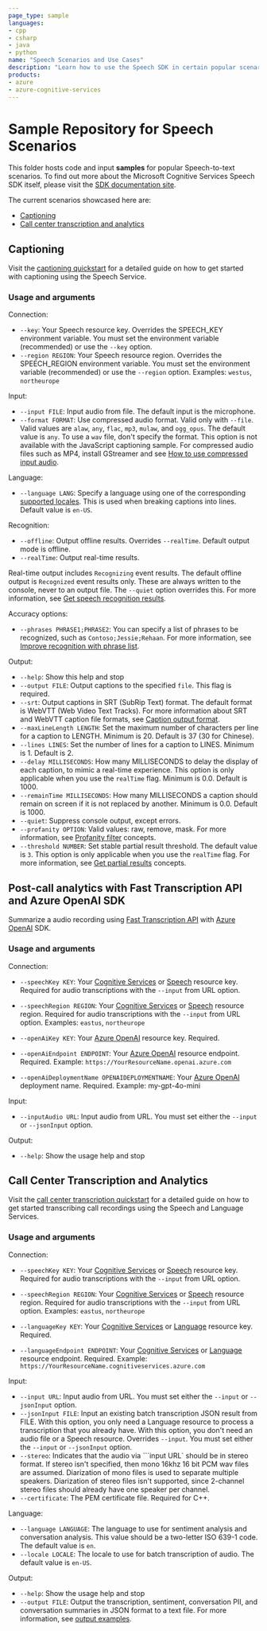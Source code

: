 ```yaml
---
page_type: sample
languages:
- cpp
- csharp
- java
- python
name: "Speech Scenarios and Use Cases"
description: "Learn how to use the Speech SDK in certain popular scenarios such as call center and captioning."
products:
- azure
- azure-cognitive-services
---
```


# Sample Repository for Speech Scenarios

This folder hosts code and input **samples** for popular Speech-to-text scenarios. To find out more about the Microsoft Cognitive Services Speech SDK itself, please visit the [SDK documentation site](https://aka.ms/csspeech).

The current scenarios showcased here are:
* [Captioning](#captioning)
* [Call center transcription and analytics](#call-center-transcription-and-analytics)

## Captioning

Visit the [captioning quickstart](https://learn.microsoft.com/azure/cognitive-services/speech-service/captioning-quickstart) for a detailed guide on how to get started with captioning using the Speech Service.

### Usage and arguments

Connection:

* `--key`: Your Speech resource key. Overrides the SPEECH_KEY environment variable. You must set the environment variable (recommended) or use the `--key` option.
* `--region REGION`: Your Speech resource region. Overrides the SPEECH_REGION environment variable. You must set the environment variable (recommended) or use the `--region` option. Examples: `westus`, `northeurope`

Input:

* `--input FILE`: Input audio from file. The default input is the microphone.
* `--format FORMAT`: Use compressed audio format. Valid only with `--file`. Valid values are `alaw`, `any`, `flac`, `mp3`, `mulaw`, and `ogg_opus`. The default value is `any`. To use a `wav` file, don't specify the format. This option is not available with the JavaScript captioning sample. For compressed audio files such as MP4, install GStreamer and see [How to use compressed input audio](~/articles/cognitive-services/speech-service/how-to-use-codec-compressed-audio-input-streams.md).

Language:

* `--language LANG`: Specify a language using one of the corresponding [supported locales](~/articles/cognitive-services/speech-service/language-support.md?tabs=stt-tts). This is used when breaking captions into lines. Default value is `en-US`.

Recognition:

* `--offline`: Output offline results. Overrides `--realTime`. Default output mode is offline.
* `--realTime`: Output real-time results.

Real-time output includes `Recognizing` event results. The default offline output is `Recognized` event results only. These are always written to the console, never to an output file. The `--quiet` option overrides this. For more information, see [Get speech recognition results](~/articles/cognitive-services/speech-service/get-speech-recognition-results.md).

Accuracy options:

* `--phrases PHRASE1;PHRASE2`: You can specify a list of phrases to be recognized, such as `Contoso;Jessie;Rehaan`. For more information, see [Improve recognition with phrase list](~/articles/cognitive-services/speech-service/improve-accuracy-phrase-list.md).

Output:

* `--help`: Show this help and stop
* `--output FILE`: Output captions to the specified `file`. This flag is required.
* `--srt`: Output captions in SRT (SubRip Text) format. The default format is WebVTT (Web Video Text Tracks). For more information about SRT and WebVTT caption file formats, see [Caption output format](~/articles/cognitive-services/speech-service/captioning-concepts.md#caption-output-format).
* `--maxLineLength LENGTH`: Set the maximum number of characters per line for a caption to LENGTH. Minimum is 20. Default is 37 (30 for Chinese).
* `--lines LINES`: Set the number of lines for a caption to LINES. Minimum is 1. Default is 2.
* `--delay MILLISECONDS`: How many MILLISECONDS to delay the display of each caption, to mimic a real-time experience. This option is only applicable when you use the `realTime` flag. Minimum is 0.0. Default is 1000.
* `--remainTime MILLISECONDS`: How many MILLISECONDS a caption should remain on screen if it is not replaced by another. Minimum is 0.0. Default is 1000.
* `--quiet`: Suppress console output, except errors.
* `--profanity OPTION`: Valid values: raw, remove, mask. For more information, see [Profanity filter](~/articles/cognitive-services/speech-service/display-text-format.md#profanity-filter) concepts.
* `--threshold NUMBER`: Set stable partial result threshold. The default value is `3`. This option is only applicable when you use the `realTime` flag. For more information, see [Get partial results](~/articles/cognitive-services/speech-service/captioning-concepts.md#get-partial-results) concepts.

## Post-call analytics with Fast Transcription API and Azure OpenAI SDK

Summarize a audio recording using <a href="https://learn.microsoft.com/azure/ai-services/speech-service/fast-transcription-create" title="Fast Transcription API" target="_blank">Fast Transcription API</a> with <a href="https://azure.microsoft.com/products/ai-services/openai-service" title="Fast Transcription API" target="_blank">Azure OpenAI</a> SDK.

### Usage and arguments

Connection:

* `--speechKey KEY`: Your <a href="https://portal.azure.com/#create/Microsoft.CognitiveServicesAllInOne" title="Create a Cognitive Services resource"  target="_blank">Cognitive Services</a> or <a href="https://portal.azure.com/#create/Microsoft.CognitiveServicesSpeechServices"  title="Create a Speech resource"  target="_blank">Speech</a> resource key. Required for audio transcriptions with the `--input` from URL option.
* `--speechRegion REGION`: Your <a href="https://portal.azure.com/#create/Microsoft.CognitiveServicesAllInOne" title="Create a Cognitive Services resource"  target="_blank">Cognitive Services</a> or <a href="https://portal.azure.com/#create/Microsoft.CognitiveServicesSpeechServices"  title="Create a Speech resource"  target="_blank">Speech</a> resource region. Required for audio transcriptions with the `--input` from URL option. Examples: `eastus`, `northeurope`

* `--openAiKey KEY`: Your <a href="https://ms.portal.azure.com/#create/Microsoft.CognitiveServicesOpenAI" title="Create an Azure OpenAI resource" target="_blank">Azure OpenAI</a> resource key. Required.
* `--openAiEndpoint ENDPOINT`: Your <a href="https://portal.azure.com/#create/Microsoft.CognitiveServicesAllInOne" title="Create an Azure OpenAI resource" target="_blank">Azure OpenAI</a> resource endpoint. Required. Example: `https://YourResourceName.openai.azure.com`
* `--openAiDeploymentName OPENAIDEPLOYMENTNAME`: Your <a href="https://portal.azure.com/#create/Microsoft.CognitiveServicesAllInOne" title="Create an Azure OpenAI resource" target="_blank">Azure OpenAI</a> deployment name. Required. Example: my-gpt-4o-mini

Input:

* `--inputAudio URL`: Input audio from URL. You must set either the `--input` or `--jsonInput` option.

Output:

* `--help`: Show the usage help and stop

## Call Center Transcription and Analytics

Visit the [call center transcription quickstart](https://learn.microsoft.com/azure/cognitive-services/speech-service/call-center-quickstart) for a detailed guide on how to get started transcribing call recordings using the Speech and Language Services.

### Usage and arguments

Connection:

* `--speechKey KEY`: Your <a href="https://portal.azure.com/#create/Microsoft.CognitiveServicesAllInOne" title="Create a Cognitive Services resource"  target="_blank">Cognitive Services</a> or <a href="https://portal.azure.com/#create/Microsoft.CognitiveServicesSpeechServices"  title="Create a Speech resource"  target="_blank">Speech</a> resource key. Required for audio transcriptions with the `--input` from URL option.
* `--speechRegion REGION`: Your <a href="https://portal.azure.com/#create/Microsoft.CognitiveServicesAllInOne" title="Create a Cognitive Services resource"  target="_blank">Cognitive Services</a> or <a href="https://portal.azure.com/#create/Microsoft.CognitiveServicesSpeechServices"  title="Create a Speech resource"  target="_blank">Speech</a> resource region. Required for audio transcriptions with the `--input` from URL option. Examples: `eastus`, `northeurope`

* `--languageKey KEY`: Your <a href="https://portal.azure.com/#create/Microsoft.CognitiveServicesAllInOne" title="Create a Cognitive Services resource"  target="_blank">Cognitive Services</a> or <a href="https://portal.azure.com/#create/Microsoft.CognitiveServicesTextAnalytics"  title="Create a Language resource"  target="_blank">Language</a> resource key. Required.
* `--languageEndpoint ENDPOINT`: Your <a href="https://portal.azure.com/#create/Microsoft.CognitiveServicesAllInOne" title="Create a Cognitive Services resource"  target="_blank">Cognitive Services</a> or <a href="https://portal.azure.com/#create/Microsoft.CognitiveServicesTextAnalytics"  title="Create a Language resource"  target="_blank">Language</a> resource endpoint. Required. Example: `https://YourResourceName.cognitiveservices.azure.com`

Input:

* `--input URL`: Input audio from URL. You must set either the `--input` or `--jsonInput` option.
* `--jsonInput FILE`: Input an existing batch transcription JSON result from FILE. With this option, you only need a Language resource to process a transcription that you already have. With this option, you don't need an audio file or a Speech resource. Overrides `--input`. You must set either the `--input` or `--jsonInput` option.
* `--stereo`: Indicates that the audio via ```input URL` should be in stereo format. If stereo isn't specified, then mono 16khz 16 bit PCM wav files are assumed. Diarization of mono files is used to separate multiple speakers. Diarization of stereo files isn't supported, since 2-channel stereo files should already have one speaker per channel.
* `--certificate`: The PEM certificate file. Required for C++.

Language:

* `--language LANGUAGE`: The language to use for sentiment analysis and conversation analysis. This value should be a two-letter ISO 639-1 code. The default value is `en`.
* `--locale LOCALE`: The locale to use for batch transcription of audio. The default value is `en-US`.

Output:

* `--help`: Show the usage help and stop
* `--output FILE`: Output the transcription, sentiment, conversation PII, and conversation summaries in JSON format to a text file. For more information, see [output examples](../../../call-center-quickstart.md#check-results).
